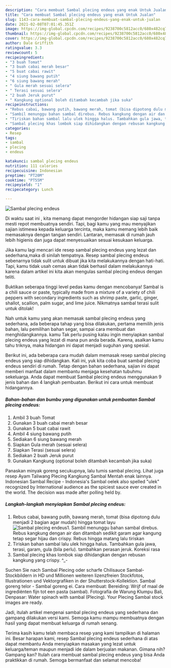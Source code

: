 ```yaml
---
description: "Cara membuat Sambal plecing endeus yang enak Untuk Jualan"
title: "Cara membuat Sambal plecing endeus yang enak Untuk Jualan"
slug: 1143-cara-membuat-sambal-plecing-endeus-yang-enak-untuk-jualan
date: 2021-02-08T07:01:45.351Z
image: https://img-global.cpcdn.com/recipes/9238700c5812acc0/680x482cq70/sambal-plecing-endeus-foto-resep-utama.jpg
thumbnail: https://img-global.cpcdn.com/recipes/9238700c5812acc0/680x482cq70/sambal-plecing-endeus-foto-resep-utama.jpg
cover: https://img-global.cpcdn.com/recipes/9238700c5812acc0/680x482cq70/sambal-plecing-endeus-foto-resep-utama.jpg
author: Dale Griffith
ratingvalue: 3.3
reviewcount: 5
recipeingredient:
- "3 buah Tomat"
- "3 buah cabai merah besar"
- "5 buat cabai rawit"
- "4 siung bawang putih"
- "6 siung bawang merah"
- " Gula merah sesuai selera"
- " Terasi sesuai selera"
- "2 buah Jeruk purut"
- " Kangkung optional boleh ditambah kecambah jika suka"
recipeinstructions:
- "Rebus cabai, bawang putih, bawang merah, tomat (bisa dipotong dulu menjadi 2 bagian agar mudah) hingga tomat layu"
- "Sambil menunggu bahan sambal direbus. Rebus kangkung dengan air dan ditambah sedikit garam agar kangung tetap segar hijau dan crispy. Rebus hingga matang lalu tiriskan"
- "Tiriskan bahan sambal lalu ulek hingga halus. Tambahkan gula jawa, terasi, garam, gula (bila perlu). tambahkan perasan jeruk. Koreksi rasa"
- "Sambal plecing khas lombok siap dihidangkan dengan rebusan kangkung yang crispy. ^_-"
categories:
- Resep
tags:
- sambal
- plecing
- endeus

katakunci: sambal plecing endeus 
nutrition: 111 calories
recipecuisine: Indonesian
preptime: "PT20M"
cooktime: "PT55M"
recipeyield: "1"
recipecategory: Lunch

---
```



![Sambal plecing endeus](https://img-global.cpcdn.com/recipes/9238700c5812acc0/680x482cq70/sambal-plecing-endeus-foto-resep-utama.jpg)

Di waktu  saat ini , kita memang dapat mengorder hidangan siap saji tanpa mesti repot membuatnya sendiri. Tapi, bagi kamu yang mau menyajikan sajian istimewa kepada keluarga tercinta, maka kamu memang lebih baik memasaknya dengan tangan sendiri. Lantaran, memasak di rumah jauh lebih higienis dan juga dapat menyesuaikan sesuai kesukaan keluarga.

Jika kamu lagi mencari ide resep sambal plecing endeus yang lezat dan sederhana,maka di sinilah tempatnya. Resep sambal plecing endeus  sebenarnya tidak sulit untuk dibuat jika kita melakukannya dengan hati-hati. Tapi, kamu tidak usah cemas akan tidak berhasil dalam melakukannya 
karena dalam artikel ini kita akan mengulas sambal plecing endeus dengan teliti.  

Buktikan seberapa tinggi level pedas kamu dengan mencobanya! Sambal is a chili sauce or paste, typically made from a mixture of a variety of chili peppers with secondary ingredients such as shrimp paste, garlic, ginger, shallot, scallion, palm sugar, and lime juice. Nikmatnya sambal terasi sulit untuk ditolak!

Nah untuk kamu yang akan memasak sambal plecing endeus yang sederhana, ada beberapa tahap yang bisa dilakukan, pertama memilih jenis bahan, lalu pemilihan bahan segar, sampai cara membuat dan menghidangkannya. kamu Tak perlu pusing kalau ingin menyiapkan sambal plecing endeus yang lezat di mana pun anda berada. Karena, asalkan kamu  tahu triknya, maka hidangan ini dapat menjadi suguhan yang spesial.

Berikut ini, ada beberapa cara mudah dalam memasak resep sambal plecing endeus yang siap dihidangkan. Kali ini, yuk kita coba buat sambal plecing endeus sendiri di rumah. Tetap dengan bahan sederhana, sajian ini dapat memberi manfaat dalam membantu menjaga kesehatan tubuhmu sekeluarga. Anda dapat membuat Sambal plecing endeus menggunakan 9 jenis bahan dan 4 langkah pembuatan. Berikut ini cara untuk membuat hidangannya.

<!--inarticleads1-->

##### Bahan-bahan dan bumbu yang digunakan untuk pembuatan Sambal plecing endeus:

1. Ambil 3 buah Tomat
1. Gunakan 3 buah cabai merah besar
1. Gunakan 5 buat cabai rawit
1. Ambil 4 siung bawang putih
1. Sediakan 6 siung bawang merah
1. Siapkan  Gula merah (sesuai selera)
1. Siapkan  Terasi (sesuai selera)
1. Sediakan 2 buah Jeruk purut
1. Gunakan  Kangkung (optional boleh ditambah kecambah jika suka)


Panaskan minyak goreng secukupnya, lalu tumis sambal plecing. Lihat juga resep Ayam Taliwang Plecing Kangkung Sambal Mentah enak lainnya. Indonesian Sambal Recipe - Indonesia&#39;s Sambal oelek also spelled &#34;ulek&#34; recognized by International audience as the spiciest sauce ever created in the world. The decision was made after polling held by. 

<!--inarticleads2-->

##### Langkah-langkah menyiapkan Sambal plecing endeus:

1. Rebus cabai, bawang putih, bawang merah, tomat (bisa dipotong dulu menjadi 2 bagian agar mudah) hingga tomat layu
<img src="https://img-global.cpcdn.com/steps/f19f9c2448610e35/160x128cq70/sambal-plecing-endeus-langkah-memasak-1-foto.jpg" alt="Sambal plecing endeus">1. Sambil menunggu bahan sambal direbus. Rebus kangkung dengan air dan ditambah sedikit garam agar kangung tetap segar hijau dan crispy. Rebus hingga matang lalu tiriskan
1. Tiriskan bahan sambal lalu ulek hingga halus. Tambahkan gula jawa, terasi, garam, gula (bila perlu). tambahkan perasan jeruk. Koreksi rasa
1. Sambal plecing khas lombok siap dihidangkan dengan rebusan kangkung yang crispy. ^_-


Suchen Sie nach Sambal Plecing oder scharfe Chilisauce Sambal-Stockbildern in HD und Millionen weiteren lizenzfreien Stockfotos, Illustrationen und Vektorgrafiken in der Shutterstock-Kollektion. Sambal goreng telor - Sambal goreng ei. Cara membuat: Bereiding: Wrijf of maal de ingrediënten fijn tot een pasta (sambal). Fotografía de Warung Klumpu Bali, Denpasar: Water spinach with sambal (Plecing). Your Plecing Sambal stock images are ready. 

Jadi, itulah artikel mengenai  sambal plecing endeus  yang sederhana dan gampang dilakukan versi kami. Semoga kamu mampu membuatnya dengan hasil yang dapat membuat keluarga di rumah senang. 

Terima kasih kamu telah membaca resep yang kami tampilkan di halaman ini. Besar harapan kami, resep  Sambal plecing endeus sederhana di atas dapat membantu Anda menyiapkan masakan yang lezat untuk keluarga/teman maupun menjadi ide dalam berjualan makanan. Gimana nih? Gampang kan? Itulah cara membuat sambal plecing endeus yang bisa Anda praktikkan di rumah. Semoga bermanfaat dan selamat mencoba!

